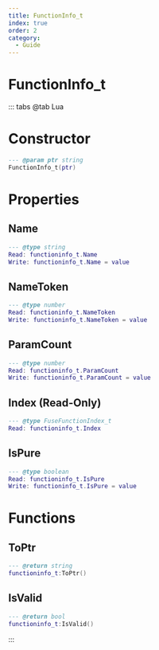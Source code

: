 ```yaml
---
title: FunctionInfo_t
index: true
order: 2
category:
  - Guide
---
```


# FunctionInfo_t

::: tabs
@tab Lua
# Constructor
```lua
--- @param ptr string
FunctionInfo_t(ptr)
```
# Properties
## Name 
```lua
--- @type string
Read: functioninfo_t.Name
Write: functioninfo_t.Name = value
```
## NameToken 
```lua
--- @type number
Read: functioninfo_t.NameToken
Write: functioninfo_t.NameToken = value
```
## ParamCount 
```lua
--- @type number
Read: functioninfo_t.ParamCount
Write: functioninfo_t.ParamCount = value
```
## Index (Read-Only)
```lua
--- @type FuseFunctionIndex_t
Read: functioninfo_t.Index
```
## IsPure 
```lua
--- @type boolean
Read: functioninfo_t.IsPure
Write: functioninfo_t.IsPure = value
```
# Functions
## ToPtr
```lua
--- @return string
functioninfo_t:ToPtr()
```
## IsValid
```lua
--- @return bool
functioninfo_t:IsValid()
```

:::